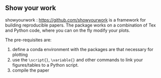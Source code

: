 ## Show your work

showyourwork : https://github.com/showyourwork is a framework for building reproducible papers.
The package works on a combination of Tex and Python code, where you can on the fly modify your plots.

The pre-requisites are:
  1. define a conda environment with the packages are that necessary for plotting
  2. use the `\script{}`, `\variable{}` and other commands to link your figures/tables to a Python script.
  3. compile the paper
